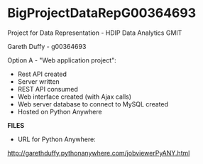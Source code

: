 # BigProjectDataRepG00364693

Project for Data Representation - HDIP Data Analytics GMIT

Gareth Duffy - g00364693

Option A - "Web application project":

- Rest API created
- Server written
- REST API consumed
- Web interface created (with Ajax calls)
- Web server database to connect to MySQL created
- Hosted on Python Anywhere

**FILES**




- URL for Python Anywhere: 

http://garethduffy.pythonanywhere.com/jobviewerPyANY.html
 
